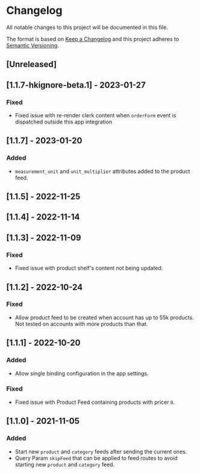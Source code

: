 # Changelog

All notable changes to this project will be documented in this file.

The format is based on [Keep a Changelog](http://keepachangelog.com/en/1.0.0/)
and this project adheres to [Semantic Versioning](http://semver.org/spec/v2.0.0.html).

## [Unreleased]

## [1.1.7-hkignore-beta.1] - 2023-01-27

### Fixed

- Fixed issue with re-render clerk content when `orderForm` event is dispatched outside this app integration

## [1.1.7] - 2023-01-20

### Added

- `measurement_unit` and `unit_multiplier` attributes added to the product feed.

## [1.1.5] - 2022-11-25

## [1.1.4] - 2022-11-14

## [1.1.3] - 2022-11-09

### Fixed

- Fixed issue with product shelf's content not being updated.

## [1.1.2] - 2022-10-24

### Fixed

- Allow product feed to be created when account has up to 55k products. Not tested on accounts with more products than that.

## [1.1.1] - 2022-10-20

### Added

- Allow single binding configuration in the app settings.

### Fixed

- Fixed issue with Product Feed containing products with pricer `0`.

## [1.1.0] - 2021-11-05

### Added

- Start new `product` and `category` feeds after sending the current ones.
- Query Param `skipFeed` that can be applied to feed routes to avoid starting new `product` and `category` feed.
